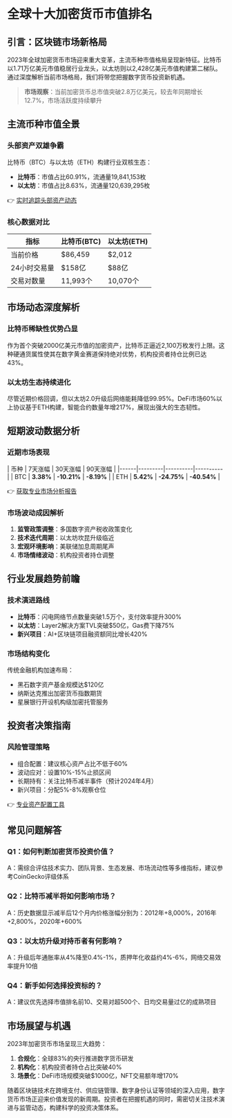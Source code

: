 # 全球十大加密货币市值排名

## 引言：区块链市场新格局

2023年全球加密货币市场迎来重大变革，主流币种市值格局呈现新特征。比特币以1.71万亿美元市值稳居行业龙头，以太坊则以2,428亿美元市值构建第二梯队。通过深度解析当前市场格局，我们将带您把握数字货币投资新机遇。

> **市场观察**：当前加密货币总市值突破2.8万亿美元，较去年同期增长12.7%，市场活跃度持续攀升

## 主流币种市值全景

### 头部资产双雄争霸

比特币（BTC）与以太坊（ETH）构建行业双核生态：
- **比特币**：市值占比60.91%，流通量19,841,153枚
- **以太坊**：市值占比8.63%，流通量120,639,295枚

👉 [实时追踪头部资产动态](https://bit.ly/okx_welcome)

### 核心数据对比

| 指标        | 比特币(BTC)       | 以太坊(ETH)        |
|-------------|-------------------|--------------------|
| 当前价格    | $86,459           | $2,012             |
| 24小时交易量| $158亿            | $88亿              |
| 交易对数量  | 11,993个          | 10,070个           |

## 市场动态深度解析

### 比特币稀缺性优势凸显

作为首个突破2000亿美元市值的加密资产，比特币正逼近2,100万枚发行上限。这种硬通货属性使其在数字黄金赛道保持绝对优势，机构投资者持仓比例已达43%。

### 以太坊生态持续进化

尽管近期价格回调，但以太坊2.0升级后网络能耗降低99.95%。DeFi市场60%以上协议基于ETH构建，智能合约数量年增217%，展现出强大的生态韧性。

## 短期波动数据分析

### 近期市场表现

\| 币种 \| 7天涨幅 \| 30天涨幅 \| 90天涨幅 \|
\|------\|---------\|----------\|----------\|
\| BTC  \| **3.38%** \| **-10.21%** \| **-8.19%** \|
\| ETH  \| **5.42%** \| **-24.75%** \| **-40.54%** \|

👉 [获取专业市场分析报告](https://bit.ly/okx_welcome)

### 市场波动成因解析

1. **监管政策调整**：多国数字资产税收政策变化
2. **技术迭代周期**：以太坊坎昆升级临近
3. **宏观环境影响**：美联储加息周期尾声
4. **市场情绪波动**：机构投资者持仓调整

## 行业发展趋势前瞻

### 技术演进路线

- **比特币**：闪电网络节点数量突破1.5万个，支付效率提升300%
- **以太坊**：Layer2解决方案TVL突破$50亿，Gas费下降75%
- **新兴项目**：AI+区块链项目融资额同比增长420%

### 市场结构变化

传统金融机构加速布局：
- 黑石数字资产基金规模达$120亿
- 纳斯达克推出加密货币指数期货
- 星展银行开设机构级加密托管服务

## 投资者决策指南

### 风险管理策略

- 组合配置：建议核心资产占比不低于60%
- 波动应对：设置10%-15%止损区间
- 长期持有：关注比特币减半事件（预计2024年4月）
- 新兴项目：分配5%-8%观察仓位

👉 [专业资产配置工具](https://bit.ly/okx_welcome)

## 常见问题解答

### Q1：如何判断加密货币投资价值？
A：需综合评估技术实力、团队背景、生态发展、市场流动性等多维指标，建议参考CoinGecko评级体系

### Q2：比特币减半将如何影响市场？
A：历史数据显示减半后12个月内价格涨幅分别为：2012年+8,000%，2016年+2,800%，2020年+600%

### Q3：以太坊升级对持币者有何影响？
A：升级后年通胀率从4%降至0.4%-1%，质押年化收益约4%-6%，网络交易效率提升10倍

### Q4：新手如何选择投资标的？
A：建议优先选择市值排名前10、交易对超500个、日均交易量过亿的成熟项目

## 市场展望与机遇

2023年加密货币市场呈现三大趋势：
1. **合规化**：全球83%的央行推进数字货币研发
2. **机构化**：机构投资者持仓占比突破40%
3. **场景化**：DeFi市场规模突破$1000亿，NFT交易额年增170%

随着区块链技术在跨境支付、供应链管理、数字身份认证等领域的深入应用，数字货币市场正迎来价值发现的新周期。投资者在把握机遇的同时，需密切关注技术演进与监管动态，构建科学的投资决策体系。